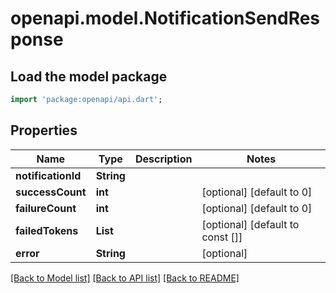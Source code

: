 # openapi.model.NotificationSendResponse

## Load the model package
```dart
import 'package:openapi/api.dart';
```

## Properties
Name | Type | Description | Notes
------------ | ------------- | ------------- | -------------
**notificationId** | **String** |  | 
**successCount** | **int** |  | [optional] [default to 0]
**failureCount** | **int** |  | [optional] [default to 0]
**failedTokens** | **List<String>** |  | [optional] [default to const []]
**error** | **String** |  | [optional] 

[[Back to Model list]](../README.md#documentation-for-models) [[Back to API list]](../README.md#documentation-for-api-endpoints) [[Back to README]](../README.md)


